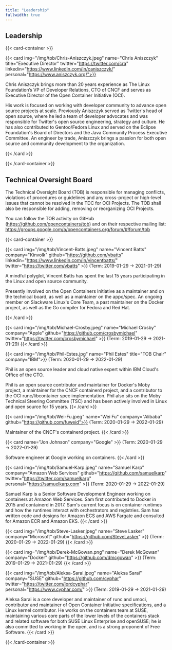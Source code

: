 ```yaml
---
title: "Leadership"
fullwidth: true
---
```


## Leadership

{{< card-container >}}

{{< card img="/img/tob/Chris-Aniszczyk.jpeg" name="Chris Aniszczyk" title="Executive Director" twitter="https://twitter.com/cra" linkedin="https://www.linkedin.com/in/caniszczyk/" personal="https://www.aniszczyk.org/">}}

Chris Aniszczyk brings more than 20 years experience as The Linux Foundation’s
VP of Developer Relations, CTO of CNCF and serves as Executive Director of the
Open Container Initiative (OCI).

His work is focused on working with developer community to advance open source
projects at scale. Previously Aniszczyk served as Twitter's head of open
source, where he led a team of developer advocates and was responsible for
Twitter's open source engineering, strategy and culture. He has also
contributed to Gentoo/Fedora Linux and served on the Eclipse Foundation's Board
of Directors and the Java Community Process Executive Committee. An engineer by
trade, Aniszczyk brings a passion for both open source and community
development to the organization.

{{< /card >}}

{{< /card-container >}}

## Technical Oversight Board

The Technical Oversight Board (TOB) is responsible for managing conflicts, violations of procedures or guidelines and any cross-project or high-level issues that cannot be resolved in the TDC for OCI Projects. The TOB shall also be responsible for adding, removing or reorganizing OCI Projects.

You can follow the TOB activity on GitHub (https://github.com/opencontainers/tob) and on their respective mailing list: https://groups.google.com/a/opencontainers.org/forum/#!forum/tob

{{< card-container >}}

{{< card img="/img/tob/Vincent-Batts.jpeg" name="Vincent Batts" company="Kinvolk" github="https://github.com/vbatts" linkedin="https://www.linkedin.com/in/vincentbatts/" twitter="https://twitter.com/vbatts" >}}
(Term: 2019-01-29 → 2021-01-29)

A mindful polyglot, Vincent Batts has spent the last 15 years participating in
the Linux and open source community.

Presently involved on the Open Containers Initiative as a maintainer and on the
technical board, as well as a maintainer on the appc/spec. An ongoing member on
Slackware Linux's Core Team, a past maintainer on the Docker project, as well
as the Go compiler for Fedora and Red Hat.

{{< /card >}}

{{< card img="/img/tob/Michael-Crosby.jpeg" name="Michael Crosby" company="Apple" github="https://github.com/crosbymichael" twitter="https://twitter.com/crosbymichael" >}}
(Term: 2019-01-29 → 2021-01-29)
{{< /card >}}

{{< card img="/img/tob/Phil-Estes.jpg" name="Phil Estes" title="TOB Chair" company="IBM">}}
(Term: 2020-01-29 → 2022-01-29)

Phil is an open source leader and cloud native expert within IBM Cloud's Office
of the CTO.

Phil is an open source contributor and maintainer for Docker's Moby project, a
maintainer for the CNCF containerd project, and a contributor to the OCI
runc/libcontainer spec implementation. Phil also sits on the Moby Technical
Steering Committee (TSC) and has been actively involved in Linux and open
source for 15 years.
{{< /card >}}

{{< card img="/img/tob/Wei-Fu.jpeg" name="Wei Fu" company="Alibaba" github="https://github.com/fuweid">}}
(Term: 2020-01-29 → 2022-01-29)

Maintainer of the CNCF's containerd project.
{{< /card >}}

{{< card name="Jon Johnson" company="Google" >}}
(Term: 2020-01-29 → 2022-01-29)

Software engineer at Google working on containers.
{{< /card >}}

{{< card img="/img/tob/Samuel-Karp.jpeg" name="Samuel Karp" company="Amazon Web Services" github="https://github.com/samuelkarp" twitter="https://twitter.com/samuelkarp" personal="https://samuelkarp.com" >}}
(Term: 2020-01-29 → 2022-01-29)

Samuel Karp is a Senior Software Development Engineer working on containers at
Amazon Web Services. Sam first contributed to Docker in 2015 and containerd in
2017. Sam's current focus is on container runtimes and how the runtimes
interact with orchestrators and registries. Sam has written code and designs
for Amazon ECS and AWS Fargate and consulted for Amazon ECR and Amazon EKS.
{{< /card >}}

{{< card img="/img/tob/Steve-Lasker.jpeg" name="Steve Lasker" company="Microsoft" github="https://github.com/SteveLasker" >}}
(Term: 2020-01-29 → 2022-01-29)
{{< /card >}}

{{< card img="/img/tob/Derek-McGowan.png" name="Derek McGowan" company="Docker" github="https://github.com/dmcgowan" >}}
(Term: 2019-01-29 → 2021-01-29)
{{< /card >}}

{{< card img="/img/tob/Aleksa-Sarai.jpeg" name="Aleksa Sarai" company="SUSE" github="https://github.com/cyphar" twitter="https://twitter.com/lordcyphar" personal="https://www.cyphar.com/" >}}
(Term: 2019-01-29 → 2021-01-29)

Aleksa Sarai is a core developer and maintainer of runc and umoci, contributor
and maintainer of Open Container Initiative specifications, and a Linux kernel
contributor. He works on the containers team at SUSE, maintaining various core
parts of the lower levels of the containers stack and related software for both
SUSE Linux Enterprise and openSUSE; he is also committed to working in the
open, and is a strong proponent of Free Software.
{{< /card >}}

{{< /card-container >}}
